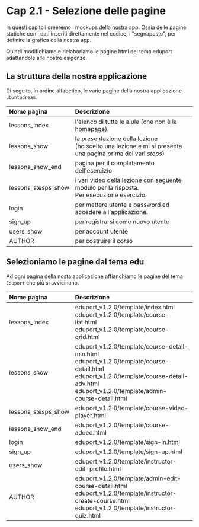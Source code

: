 # <a name="top"></a> Cap 2.1 - Selezione delle pagine

In questi capitoli creeremo i mockups della nostra app. Ossia delle pagine statiche con i dati inseriti direttamente nel codice, i "segnaposto", per definire la grafica della nostra app.

Quindi modifichiamo e rielaboriamo le pagine html del tema eduport adattandole alle nostre esigenze.


## La struttura della nostra applicazione

Di seguito, in ordine alfabetico, le varie pagine della nostra applicazione `ubuntudream`.

Nome pagina   | Descrizione
| :--         | :--
lessons_index | l'elenco di tutte le alule (che non è la homepage).
lessons_show  | la presentazione della lezione <br/> (ho scelto una lezione e mi si presenta una pagina prima dei vari *steps*)
lessons_show_end  | pagina per il completamento dell'esercizio
lessons_stesps_show | i vari video della lezione con seguente modulo per la risposta. <br/> Per esecuzione esercizio.
login         | per mettere utente e password ed accedere all'applicazione.
sign_up       | per registrarsi come nuovo utente
users_show    | per account utente
AUTHOR        | per costruire il corso



## Selezioniamo le pagine dal tema edu

Ad ogni pagina della nosta applicazione affianchiamo le pagine del tema `Eduport` che più si avvicinano.

Nome pagina   | Descrizione
| :--         | :--
lessons_index | eduport_v1.2.0/template/index.html<br/> eduport_v1.2.0/template/course-list.html<br/> eduport_v1.2.0/template/course-grid.html
lessons_show  | eduport_v1.2.0/template/course-detail-min.html<br/> eduport_v1.2.0/template/course-detail.html<br/> eduport_v1.2.0/template/course-detail-adv.html<br/> eduport_v1.2.0/template/admin-course-detail.html
lessons_stesps_show | eduport_v1.2.0/template/course-video-player.html
lessons_show_end    | eduport_v1.2.0/template/course-added.html
login               | eduport_v1.2.0/template/sign-in.html
sign_up             | eduport_v1.2.0/template/sign-up.html
users_show          | eduport_v1.2.0/template/instructor-edit-profile.html
AUTHOR              | eduport_v1.2.0/template/admin-edit-course-detail.html<br/> eduport_v1.2.0/template/instructor-create-course.html<br/> eduport_v1.2.0/template/instructor-quiz.html

